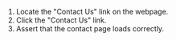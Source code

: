 1. Locate the "Contact Us" link on the webpage.
2. Click the "Contact Us" link.
3. Assert that the contact page loads correctly.